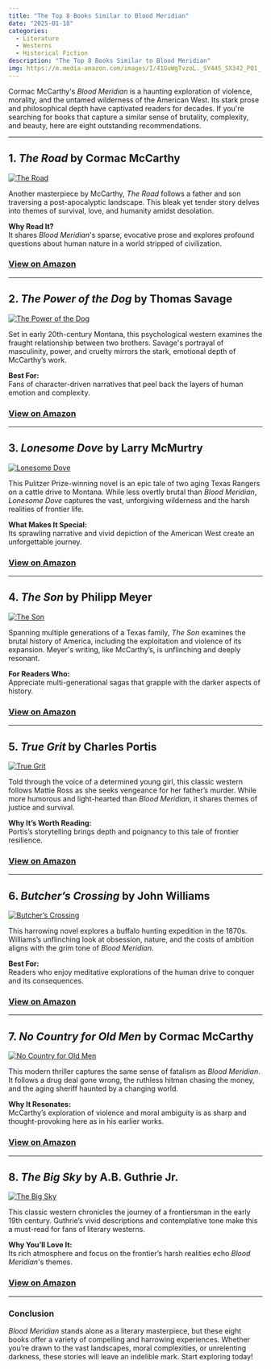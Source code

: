 ```yaml
---
title: "The Top 8 Books Similar to Blood Meridian"
date: "2025-01-18"
categories:
  - Literature
  - Westerns
  - Historical Fiction
description: "The Top 8 Books Similar to Blood Meridian"
img: https://m.media-amazon.com/images/I/41GuWgTvzoL._SY445_SX342_PQ1_.jpg
---
```


Cormac McCarthy's *Blood Meridian* is a haunting exploration of violence, morality, and the untamed wilderness of the American West. Its stark prose and philosophical depth have captivated readers for decades. If you're searching for books that capture a similar sense of brutality, complexity, and beauty, here are eight outstanding recommendations.

---

## **1. *The Road* by Cormac McCarthy**
[![The Road](https://m.media-amazon.com/images/I/41GuWgTvzoL._SY445_SX342_PQ1_.jpg)](https://amzn.to/40EbA9A)

Another masterpiece by McCarthy, *The Road* follows a father and son traversing a post-apocalyptic landscape. This bleak yet tender story delves into themes of survival, love, and humanity amidst desolation.

**Why Read It?**  
It shares *Blood Meridian*'s sparse, evocative prose and explores profound questions about human nature in a world stripped of civilization.

### [View on Amazon](https://amzn.to/40EbA9A)

---

## **2. *The Power of the Dog* by Thomas Savage**
[![The Power of the Dog](https://m.media-amazon.com/images/I/81DwhD4aMoL._SY522_.jpg)](https://amzn.to/40lc57i)

Set in early 20th-century Montana, this psychological western examines the fraught relationship between two brothers. Savage's portrayal of masculinity, power, and cruelty mirrors the stark, emotional depth of McCarthy’s work.

**Best For:**  
Fans of character-driven narratives that peel back the layers of human emotion and complexity.

### [View on Amazon](https://amzn.to/40lc57i)

---

## **3. *Lonesome Dove* by Larry McMurtry**
[![Lonesome Dove](https://m.media-amazon.com/images/I/41ARlYbn4hL._SY445_SX342_PQ1_.jpg)](https://amzn.to/40EbIG6)

This Pulitzer Prize-winning novel is an epic tale of two aging Texas Rangers on a cattle drive to Montana. While less overtly brutal than *Blood Meridian*, *Lonesome Dove* captures the vast, unforgiving wilderness and the harsh realities of frontier life.

**What Makes It Special:**  
Its sprawling narrative and vivid depiction of the American West create an unforgettable journey.

### [View on Amazon](https://amzn.to/40EbIG6)

---

## **4. *The Son* by Philipp Meyer**
[![The Son](https://m.media-amazon.com/images/I/41P9MYH92lL._SY445_SX342_PQ1_.jpg)](https://amzn.to/3CcRutM)

Spanning multiple generations of a Texas family, *The Son* examines the brutal history of America, including the exploitation and violence of its expansion. Meyer's writing, like McCarthy’s, is unflinching and deeply resonant.

**For Readers Who:**  
Appreciate multi-generational sagas that grapple with the darker aspects of history.

### [View on Amazon](https://amzn.to/3CcRutM)

---

## **5. *True Grit* by Charles Portis**
[![True Grit](https://m.media-amazon.com/images/I/51+-95j0BNL._SY445_SX342_PQ1_.jpg)](https://amzn.to/4g1E1mh)

Told through the voice of a determined young girl, this classic western follows Mattie Ross as she seeks vengeance for her father’s murder. While more humorous and light-hearted than *Blood Meridian*, it shares themes of justice and survival.

**Why It’s Worth Reading:**  
Portis’s storytelling brings depth and poignancy to this tale of frontier resilience.

### [View on Amazon](https://amzn.to/3gH6B7K)

---

## **6. *Butcher’s Crossing* by John Williams**
[![Butcher’s Crossing](https://m.media-amazon.com/images/I/51Z156LGzuL.jpg)](https://amzn.to/40CAsOR)

This harrowing novel explores a buffalo hunting expedition in the 1870s. Williams’s unflinching look at obsession, nature, and the costs of ambition aligns with the grim tone of *Blood Meridian*.

**Best For:**  
Readers who enjoy meditative explorations of the human drive to conquer and its consequences.

### [View on Amazon](https://amzn.to/40CAsOR)

---

## **7. *No Country for Old Men* by Cormac McCarthy**
[![No Country for Old Men](https://m.media-amazon.com/images/I/41rXkLTT9ML._SY445_SX342_PQ1_.jpg)](https://amzn.to/3E19Uya)

This modern thriller captures the same sense of fatalism as *Blood Meridian*. It follows a drug deal gone wrong, the ruthless hitman chasing the money, and the aging sheriff haunted by a changing world.

**Why It Resonates:**  
McCarthy’s exploration of violence and moral ambiguity is as sharp and thought-provoking here as in his earlier works.

### [View on Amazon](https://amzn.to/3HEWSTV)

---

## **8. *The Big Sky* by A.B. Guthrie Jr.**
[![The Big Sky](https://m.media-amazon.com/images/I/41u6hWUD19L._SY445_SX342_PQ1_.jpg)](https://amzn.to/4g5KTis)

This classic western chronicles the journey of a frontiersman in the early 19th century. Guthrie’s vivid descriptions and contemplative tone make this a must-read for fans of literary westerns.

**Why You’ll Love It:**  
Its rich atmosphere and focus on the frontier’s harsh realities echo *Blood Meridian*'s themes.

### [View on Amazon](https://amzn.to/3GUlBgN)

---

### **Conclusion**

*Blood Meridian* stands alone as a literary masterpiece, but these eight books offer a variety of compelling and harrowing experiences. Whether you’re drawn to the vast landscapes, moral complexities, or unrelenting darkness, these stories will leave an indelible mark. Start exploring today!
